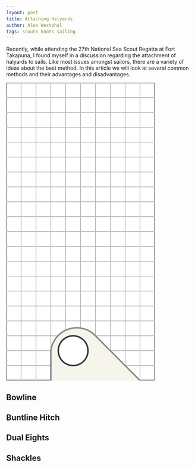 ```yaml
---
layout: post
title: Attaching Halyards
author: Alex Westphal
tags: scouts knots sailing
---
```


Recently, while attending the 27th National Sea Scout Regatta at Fort Takapuna, I found myself in a discussion regarding
the attachment of halyards to sails. Like most issues amongst sailors, there are a variety of ideas about the best
method. In this article we will look at several common methods and their advantages and disadvantages.

![Sail Head Diagram](/knots/sail-head.svg)

## Bowline

## Buntline Hitch

## Dual Eights

## Shackles

